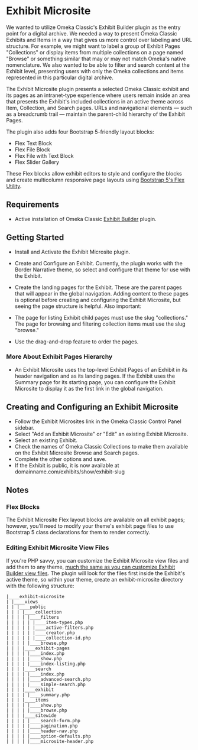 # Exhibit Microsite

We wanted to utilize Omeka Classic's Exhibit Builder plugin as the entry point for a digital archive. We needed a way to present Omeka Classic Exhibits and Items in a way that gives us more control over labeling and URL structure. For example, we might want to label a group of Exhibit Pages "Collections" or display items from multiple collections on a page named "Browse" or something similar that may or may not match Omeka's native nomenclature. We also wanted to be able to filter and search content at the Exhibit level, presenting users with only the Omeka collections and items represented in this particular digital archive.

The Exhibit Microsite plugin presents a selected Omeka Classic exhibit and its pages as an intranet-type experience where users remain inside an area that presents the Exhibit's included collections in an active theme across Item, Collection, and Search pages. URLs and navigational elements — such as a breadcrumb trail — maintain the parent-child hierarchy of the Exhibit Pages.

The plugin also adds four Bootstrap 5-friendly layout blocks:

- Flex Text Block
- Flex File Block
- Flex File with Text Block
- Flex Slider Gallery

These Flex blocks allow exhibit editors to style and configure the blocks and create multicolumn responsive page layouts using [Bootstrap 5's Flex Utility](https://getbootstrap.com/docs/5.0/utilities/flex/#enable-flex-behaviors).

## Requirements

- Active installation of Omeka Classic [Exhibit Builder](https://omeka.org/classic/plugins/ExhibitBuilder/) plugin.

## Getting Started

- Install and Activate the Exhibit Microsite plugin.

- Create and Configure an Exhibit. Currently, the plugin works with the Border Narrative theme, so select and configure that theme for use with the Exhibit.

- Create the landing pages for the Exhibit. These are the parent pages that will appear in the global navigation. Adding content to these pages is optional before creating and configuring the Exhibit Microsite, but seeing the page structure is helpful. Also important:
- The page for listing Exhibit child pages must use the slug "collections."
  The page for browsing and filtering collection items must use the slug "browse."

- Use the drag-and-drop feature to order the pages.

### More About Exhibit Pages Hierarchy

- An Exhibit Microsite uses the top-level Exhibit Pages of an Exhibit in its header navigation and as its landing pages. If the Exhibit uses the Summary page for its starting page, you can configure the Exhibit Microsite to display it as the first link in the global navigation.

## Creating and Configuring an Exhibit Microsite

- Follow the Exhibit Microsites link in the Omeka Classic Control Panel sidebar.
- Select "Add an Exhibit Microsite" or "Edit" an existing Exhibit Microsite.
- Select an existing Exhibit.
- Check the names of Omeka Classic Collections to make them available on the Exhibit Microsite Browse and Search pages.
- Complete the other options and save.
- If the Exhibit is public, it is now available at domainname.com/exhibits/show/exhibit-slug

## Notes

### Flex Blocks

The Exhibit Microsite Flex layout blocks are available on all exhibit pages; however, you'll need to modify your theme's exhibit page files to use Bootstrap 5 class declarations for them to render correctly.

### Editing Exhibit Microsite View Files

If you're PHP savvy, you can customize the Exhibit Microsite view files and add them to any theme, [much the same as you can customize Exhibit Builder view files](https://omeka.readthedocs.io/en/latest/Tutorials/extendingExhibitBuilder.html).
The plugin will look for the files first inside the Exhibit's active theme, so within your theme, create an exhibit-microsite directory with the following structure:

```
|____exhibit-microsite
| |____views
| | |____public
| | | |____collection
| | | | |____filters
| | | | | |____item-types.php
| | | | | |____active-filters.php
| | | | | |____creator.php
| | | | | |____collection-id.php
| | | | |____browse.php
| | | |____exhibit-pages
| | | | |____index.php
| | | | |____show.php
| | | | |____index-listing.php
| | | |____search
| | | | |____index.php
| | | | |____advanced-search.php
| | | | |____simple-search.php
| | | |____exhibit
| | | | |____summary.php
| | | |____items
| | | | |____show.php
| | | | |____browse.php
| | | |____sitewide
| | | | |____search-form.php
| | | | |____pagination.php
| | | | |____header-nav.php
| | | | |____option-defaults.php
| | | | |____microsite-header.php
```
